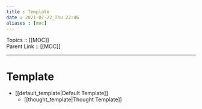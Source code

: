 ```yaml
---
title : Template
date : 2021-07-22_Thu 22:46
aliases : [moc]
---
```

Topics :: [[MOC]]<br>
Parent Link :: [[MOC]]<br>

---
# Template
- [[default_template|Default Template]]
	- [[thought_template|Thought Template]]